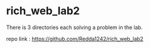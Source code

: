 # rich_web_lab2

There is 3 directories each solving a problem in the lab. 

repo link : https://github.com/Redda1242/rich_web_lab2
